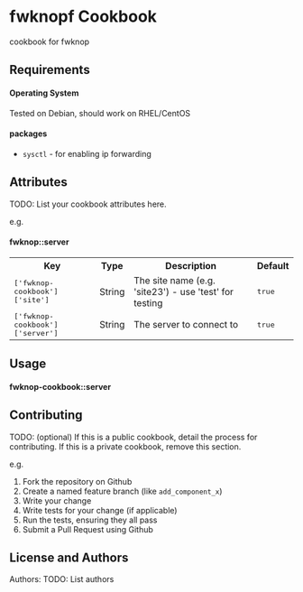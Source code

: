 fwknopf Cookbook
================
cookbook for fwknop

Requirements
------------

#### Operating System
Tested on Debian, should work on RHEL/CentOS

#### packages
- `sysctl` - for enabling ip forwarding

Attributes
----------
TODO: List your cookbook attributes here.

e.g.
#### fwknop::server
<table>
  <tr>
    <th>Key</th>
    <th>Type</th>
    <th>Description</th>
    <th>Default</th>
  </tr>
  <tr>
    <td><tt>['fwknop-cookbook']['site']</tt></td>
    <td>String</td>
    <td>The site name (e.g. 'site23') - use 'test' for testing</td>
    <td><tt>true</tt></td>
  </tr>
  <tr>
    <td><tt>['fwknop-cookbook']['server']</tt></td>
    <td>String</td>
    <td>The server to connect to</td>
    <td><tt>true</tt></td>
  </tr>
</table>

Usage
-----
#### fwknop-cookbook::server

Contributing
------------
TODO: (optional) If this is a public cookbook, detail the process for contributing. If this is a private cookbook, remove this section.

e.g.
1. Fork the repository on Github
2. Create a named feature branch (like `add_component_x`)
3. Write your change
4. Write tests for your change (if applicable)
5. Run the tests, ensuring they all pass
6. Submit a Pull Request using Github

License and Authors
-------------------
Authors: TODO: List authors
